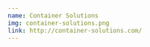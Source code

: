```yaml
---
name: Container Solutions
img: container-solutions.png
link: http://container-solutions.com/
---
```

